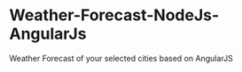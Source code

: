 Weather-Forecast-NodeJs-AngularJs
=================================

Weather Forecast of your selected cities based on AngularJS

